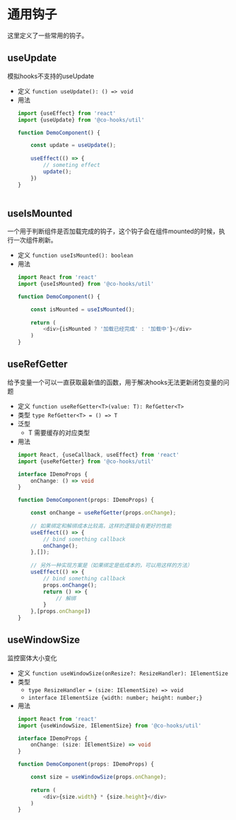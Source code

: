 # 通用钩子
这里定义了一些常用的钩子。

## useUpdate
模拟hooks不支持的useUpdate

* 定义 `function useUpdate(): () => void`
* 用法
    ```typescript jsx
    import {useEffect} from 'react'
    import {useUpdate} from '@co-hooks/util'
  
    function DemoComponent() {
    
        const update = useUpdate();
      
        useEffect(() => {
            // someting effect
            update();  
        })  
    }
      
    ```
 
## useIsMounted
一个用于判断组件是否加载完成的钩子，这个钩子会在组件mounted的时候，执行一次组件刷新。


* 定义 `function useIsMounted(): boolean`
* 用法
    ```typescript jsx
    import React from 'react'
    import {useIsMounted} from '@co-hooks/util'
  
    function DemoComponent() {
    
        const isMounted = useIsMounted();
      
        return (
            <div>{isMounted ? '加载已经完成' : '加载中'}</div>  
        )
    }    
    ```
    
   
## useRefGetter
给予变量一个可以一直获取最新值的函数，用于解决hooks无法更新闭包变量的问题

* 定义 `function useRefGetter<T>(value: T): RefGetter<T>`
* 类型 `type RefGetter<T> = () => T`
* 泛型
    - T 需要缓存的对应类型
* 用法
    ```typescript jsx
    import React, {useCallback, useEffect} from 'react'
    import {useRefGetter} from '@co-hooks/util'
  
    interface IDemoProps {
        onChange: () => void  
    }
  
    function DemoComponent(props: IDemoProps) {
    
        const onChange = useRefGetter(props.onChange);
          
        // 如果绑定和解绑成本比较高，这样的逻辑会有更好的性能
        useEffect(() => {
            // bind something callback
            onChange();
        },[]);
      
        // 另外一种实现方案是（如果绑定是低成本的，可以用这样的方法）
        useEffect(() => {
            // bind something callback
            props.onChange();
            return () => {
                // 解绑  
            }
        },[props.onChange])
    }    
    ```
    
## useWindowSize
监控窗体大小变化

* 定义 `function useWindowSize(onResize?: ResizeHandler): IElementSize `
* 类型 
    - `type ResizeHandler = (size: IElementSize) => void`
    - `interface IElementSize {width: number; height: number;}`
* 用法
    ```typescript jsx
    import React from 'react'
    import {useWindowSize, IElementSize} from '@co-hooks/util'
  
    interface IDemoProps {
        onChange: (size: IElementSize) => void  
    }
  
    function DemoComponent(props: IDemoProps) {
    
        const size = useWindowSize(props.onChange);
      
        return (
            <div>{size.width} * {size.height}</div>
        )     
    }    
    ```    
    
